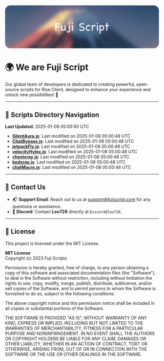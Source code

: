 ![Banner](.github/b.webp)

# 🌍 **We are Fuji Script**

Our global team of developers is dedicated to creating powerful, open-source scripts for Rise Client, designed to enhance your experience and unlock new possibilities! 🌟

---
<!-- SCRIPTS_NAVIGATION_START -->
## 📂 **Scripts Directory Navigation**

**Last Updated**: 2025-01-08 05:00:50 UTC

- **[SilentAura.js](scripts/SilentAura.js)**: Last modified on 2025-01-08 05:00:48 UTC
- **[ChatBypass.js](scripts/ChatBypass.js)**: Last modified on 2025-01-08 05:00:48 UTC
- **[jetpackFly.js](scripts/jetpackFly.js)**: Last modified on 2025-01-08 05:00:48 UTC
- **[velocityHylex.js](scripts/velocityHylex.js)**: Last modified on 2025-01-08 05:00:48 UTC
- **[chestxray.js](scripts/chestxray.js)**: Last modified on 2025-01-08 05:00:48 UTC
- **[bedxray.js](scripts/bedxray.js)**: Last modified on 2025-01-08 05:00:48 UTC
- **[chatMacro.js](scripts/chatMacro.js)**: Last modified on 2025-01-08 05:00:48 UTC

<!-- SCRIPTS_NAVIGATION_END -->

---

## 💬 **Contact Us**  
- 📬 **Support Email**: Reach out to us at [support@fujiscript.com](mailto:support@fujiscript.com) for any questions or assistance.  
- 💬 **Discord**: Contact **Leo728** directly at `Discord@leo728`.

---

## 📜 **License**

This project is licensed under the MIT License.  

**MIT License**  
Copyright (c) 2023 Fuji Scripts  

Permission is hereby granted, free of charge, to any person obtaining a copy of this software and associated documentation files (the "Software"), to deal in the Software without restriction, including without limitation the rights to use, copy, modify, merge, publish, distribute, sublicense, and/or sell copies of the Software, and to permit persons to whom the Software is furnished to do so, subject to the following conditions:  

The above copyright notice and this permission notice shall be included in all copies or substantial portions of the Software.  

THE SOFTWARE IS PROVIDED "AS IS", WITHOUT WARRANTY OF ANY KIND, EXPRESS OR IMPLIED, INCLUDING BUT NOT LIMITED TO THE WARRANTIES OF MERCHANTABILITY, FITNESS FOR A PARTICULAR PURPOSE AND NONINFRINGEMENT. IN NO EVENT SHALL THE AUTHORS OR COPYRIGHT HOLDERS BE LIABLE FOR ANY CLAIM, DAMAGES OR OTHER LIABILITY, WHETHER IN AN ACTION OF CONTRACT, TORT OR OTHERWISE, ARISING FROM, OUT OF OR IN CONNECTION WITH THE SOFTWARE OR THE USE OR OTHER DEALINGS IN THE SOFTWARE.  

